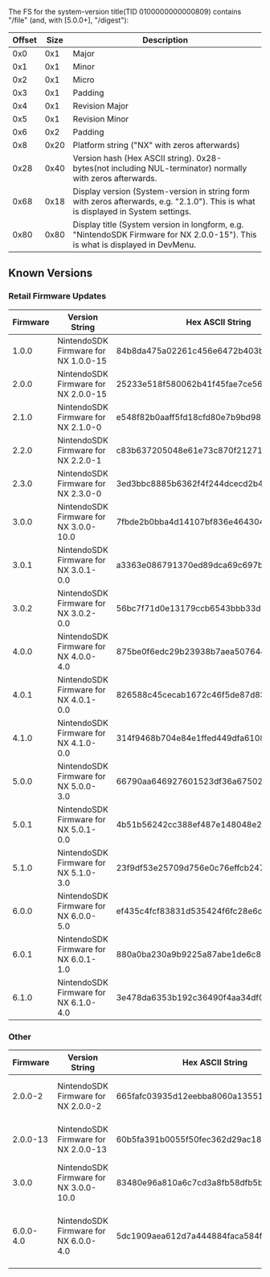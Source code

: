 The FS for the system-version title(TID 0100000000000809) contains
"/file" (and, with \[5.0.0+\],
"/digest"):

| Offset | Size | Description                                                                                                                        |
| ------ | ---- | ---------------------------------------------------------------------------------------------------------------------------------- |
| 0x0    | 0x1  | Major                                                                                                                              |
| 0x1    | 0x1  | Minor                                                                                                                              |
| 0x2    | 0x1  | Micro                                                                                                                              |
| 0x3    | 0x1  | Padding                                                                                                                            |
| 0x4    | 0x1  | Revision Major                                                                                                                     |
| 0x5    | 0x1  | Revision Minor                                                                                                                     |
| 0x6    | 0x2  | Padding                                                                                                                            |
| 0x8    | 0x20 | Platform string ("NX" with zeros afterwards)                                                                                       |
| 0x28   | 0x40 | Version hash (Hex ASCII string). 0x28-bytes(not including NUL-terminator) normally with zeros afterwards.                          |
| 0x68   | 0x18 | Display version (System-version in string form with zeros afterwards, e.g. "2.1.0"). This is what is displayed in System settings. |
| 0x80   | 0x80 | Display title (System version in longform, e.g. "NintendoSDK Firmware for NX 2.0.0-15"). This is what is displayed in DevMenu.     |

## Known Versions

### Retail Firmware Updates

| Firmware | Version String                         | Hex ASCII String                         | "/digest" contents                                             |
| -------- | -------------------------------------- | ---------------------------------------- | -------------------------------------------------------------- |
| 1.0.0    | NintendoSDK Firmware for NX 1.0.0-15   | 84b8da475a02261c456e6472b403b31416480165 | N/A                                                            |
| 2.0.0    | NintendoSDK Firmware for NX 2.0.0-15   | 25233e518f580062b41f45fae7ce56bff261094a | N/A                                                            |
| 2.1.0    | NintendoSDK Firmware for NX 2.1.0-0    | e548f82b0aaff5fd18cfd80e7b9bd9808eeb7c99 | N/A                                                            |
| 2.2.0    | NintendoSDK Firmware for NX 2.2.0-1    | c83b637205048e61e73c870f21271cc3c6364396 | N/A                                                            |
| 2.3.0    | NintendoSDK Firmware for NX 2.3.0-0    | 3ed3bbc8885b6362f4f244dcecd2b430fa27310e | N/A                                                            |
| 3.0.0    | NintendoSDK Firmware for NX 3.0.0-10.0 | 7fbde2b0bba4d14107bf836e4643043d9f6c8e47 | N/A                                                            |
| 3.0.1    | NintendoSDK Firmware for NX 3.0.1-0.0  | a3363e086791370ed89dca69c697b4a8bc443d66 | N/A                                                            |
| 3.0.2    | NintendoSDK Firmware for NX 3.0.2-0.0  | 56bc7f71d0e13179ccb6543bbb33d7f537859e49 | N/A                                                            |
| 4.0.0    | NintendoSDK Firmware for NX 4.0.0-4.0  | 875be0f6edc29b23938b7aea50764421b9f217e5 | N/A                                                            |
| 4.0.1    | NintendoSDK Firmware for NX 4.0.1-0.0  | 826588c45cecab1672c46f5de87d83ea6008d583 | N/A                                                            |
| 4.1.0    | NintendoSDK Firmware for NX 4.1.0-0.0  | 314f9468b704e84e1ffed449dfa6108ba4be221d | N/A                                                            |
| 5.0.0    | NintendoSDK Firmware for NX 5.0.0-3.0  | 66790aa646927601523df36a6750205cd944b3de | gW93A\#00050000\#QRnTiv2kqQV-KO9DAn1Wzz4S2-SDH4Zd10y8Jx5KalI=  |
| 5.0.1    | NintendoSDK Firmware for NX 5.0.1-0.0  | 4b51b56242cc388ef487e148048e2c80e25994ad | gW93A\#00050001\#wBt05i54vmIPr7cs44Vvod3M9s5M2Yl2ZVd\_pd036MY= |
| 5.1.0    | NintendoSDK Firmware for NX 5.1.0-3.0  | 23f9df53e25709d756e0c76effcb2473bd3447dd | gW93A\#00050100\#29uVhARHOdeTZmfdPnP785egrfRbPUW5n3IAACuHoPw=  |
| 6.0.0    | NintendoSDK Firmware for NX 6.0.0-5.0  | ef435c4fcf83831d535424f6fc28e6c91f7669d1 | gW93A\#00060000\#9k9lgdev3glK0ltQTdWmdK7jU1BL9oWNJRAFkQpHUYI=  |
| 6.0.1    | NintendoSDK Firmware for NX 6.0.1-1.0  | 880a0ba230a9b9225a87abe1de6c8ab8d832551e | gW93A\#00060001\#a4EXpeev\_mWNw7Dk0vkOsCMIxlosx2JuXPiOa5hEMd0= |
| 6.1.0    | NintendoSDK Firmware for NX 6.1.0-4.0  | 3e478da6353b192c36490f4aa34df0d10d575146 | gW93A\#00060100\#FziXCoELZt0C7o-t\_rro9xWTcKkgPrsksov-OVrL00c= |

### Other

| Firmware  | Version String                         | Hex ASCII String                         | Note                                                           |
| --------- | -------------------------------------- | ---------------------------------------- | -------------------------------------------------------------- |
| 2.0.0-2   | NintendoSDK Firmware for NX 2.0.0-2    | 665fafc03935d12eebba8060a135516b021ccbaa | Revision of [factory firmware](Factory%20Setup.md "wikilink"). |
| 2.0.0-13  | NintendoSDK Firmware for NX 2.0.0-13   | 60b5fa391b0055f50fec362d29ac18395f387412 | Revision of [factory firmware](Factory%20Setup.md "wikilink"). |
| 3.0.0     | NintendoSDK Firmware for NX 3.0.0-10.0 | 83480e96a810a6c7cd3a8fb58dfb5b53961ac781 | Revision of [factory firmware](Factory%20Setup.md "wikilink"). |
| 6.0.0-4.0 | NintendoSDK Firmware for NX 6.0.0-4.0  | 5dc1909aea612d7a444884faca584fa8ae895b5c | Pre-release version of firmware 6.0.0.                         |
